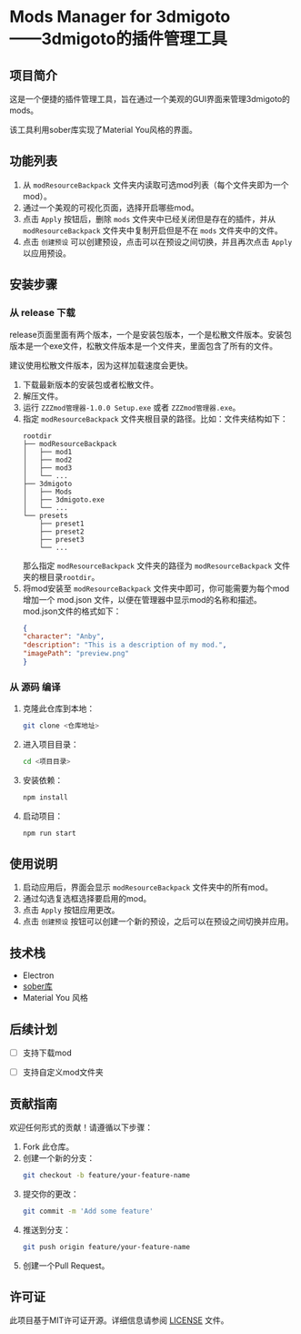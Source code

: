 # Mods Manager for 3dmigoto<br>——3dmigoto的插件管理工具

## 项目简介

这是一个便捷的插件管理工具，旨在通过一个美观的GUI界面来管理3dmigoto的mods。

该工具利用sober库实现了Material You风格的界面。

## 功能列表

1. 从 `modResourceBackpack` 文件夹内读取可选mod列表（每个文件夹即为一个mod）。
2. 通过一个美观的可视化页面，选择开启哪些mod。
3. 点击 `Apply` 按钮后，删除 `mods` 文件夹中已经关闭但是存在的插件，并从 `modResourceBackpack` 文件夹中复制开启但是不在 `mods` 文件夹中的文件。
4. 点击 `创建预设` 可以创建预设，点击可以在预设之间切换，并且再次点击 `Apply` 以应用预设。

## 安装步骤
### 从 release 下载
release页面里面有两个版本，一个是安装包版本，一个是松散文件版本。安装包版本是一个exe文件，松散文件版本是一个文件夹，里面包含了所有的文件。

建议使用松散文件版本，因为这样加载速度会更快。

1. 下载最新版本的安装包或者松散文件。
2. 解压文件。
3. 运行 `ZZZmod管理器-1.0.0 Setup.exe` 或者 `ZZZmod管理器.exe`。
4. 指定 `modResourceBackpack` 文件夹根目录的路径。比如：文件夹结构如下：
    ```
    rootdir
    ├── modResourceBackpack
    │   ├── mod1
    │   ├── mod2
    │   ├── mod3
    │   └── ...
    ├── 3dmigoto
    │   ├── Mods
    │   ├── 3dmigoto.exe
    │   └── ...
    └── presets
        ├── preset1
        ├── preset2
        ├── preset3
        └── ...
    ```
    那么指定 `modResourceBackpack` 文件夹的路径为 `modResourceBackpack` 文件夹的根目录`rootdir`。
5. 将mod安装至 `modResourceBackpack` 文件夹中即可，你可能需要为每个mod增加一个 mod.json 文件，以便在管理器中显示mod的名称和描述。mod.json文件的格式如下：
    ```json
    {
    "character": "Anby",
    "description": "This is a description of my mod.",
    "imagePath": "preview.png"
    }
    ```
    

### 从 源码 编译
1. 克隆此仓库到本地：
    ```bash
    git clone <仓库地址>
    ```
2. 进入项目目录：
    ```bash
    cd <项目目录>
    ```
3. 安装依赖：
    ```bash
    npm install
    ```
4. 启动项目：
    ```bash
    npm run start
    ```

## 使用说明

1. 启动应用后，界面会显示 `modResourceBackpack` 文件夹中的所有mod。
2. 通过勾选复选框选择要启用的mod。
3. 点击 `Apply` 按钮应用更改。
4. 点击 `创建预设` 按钮可以创建一个新的预设，之后可以在预设之间切换并应用。

## 技术栈

- Electron
- [sober库](https://soberjs.com/)
- Material You 风格

## 后续计划
- [ ] 支持下载mod
- [ ] 支持自定义mod文件夹



## 贡献指南

欢迎任何形式的贡献！请遵循以下步骤：

1. Fork 此仓库。
2. 创建一个新的分支：
    ```bash
    git checkout -b feature/your-feature-name
    ```
3. 提交你的更改：
    ```bash
    git commit -m 'Add some feature'
    ```
4. 推送到分支：
    ```bash
    git push origin feature/your-feature-name
    ```
5. 创建一个Pull Request。

## 许可证

此项目基于MIT许可证开源。详细信息请参阅 [LICENSE](./LICENSE) 文件。